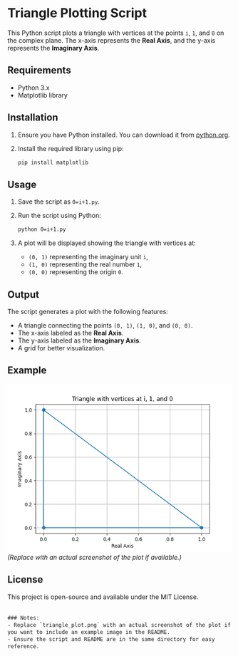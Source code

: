 # Triangle Plotting Script

This Python script plots a triangle with vertices at the points `i`, `1`, and `0` on the complex plane. The x-axis represents the **Real Axis**, and the y-axis represents the **Imaginary Axis**.

## Requirements

- Python 3.x
- Matplotlib library

## Installation

1. Ensure you have Python installed. You can download it from [python.org](https://www.python.org/).
2. Install the required library using pip:

   ```bash
   pip install matplotlib
   ```

## Usage

1. Save the script as `0=i+1.py`.
2. Run the script using Python:

   ```bash
   python 0=i+1.py
   ```

3. A plot will be displayed showing the triangle with vertices at:
   - `(0, 1)` representing the imaginary unit `i`,
   - `(1, 0)` representing the real number `1`,
   - `(0, 0)` representing the origin `0`.

## Output

The script generates a plot with the following features:
- A triangle connecting the points `(0, 1)`, `(1, 0)`, and `(0, 0)`.
- The x-axis labeled as the **Real Axis**.
- The y-axis labeled as the **Imaginary Axis**.
- A grid for better visualization.

## Example

![Triangle Plot](triangle_plot.png) *(Replace with an actual screenshot of the plot if available.)*

## License

This project is open-source and available under the MIT License.
```

### Notes:
- Replace `triangle_plot.png` with an actual screenshot of the plot if you want to include an example image in the README.
- Ensure the script and README are in the same directory for easy reference.
